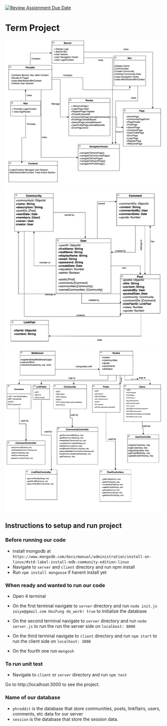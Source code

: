 [![Review Assignment Due Date](https://classroom.github.com/assets/deadline-readme-button-22041afd0340ce965d47ae6ef1cefeee28c7c493a6346c4f15d667ab976d596c.svg)](https://classroom.github.com/a/MVUO33FO)
# Term Project

![Client UML](./images/CSE316-Final-Project-Client-UML.png)
![Database UML](./images/CSE316-Final-Project-Database-UML.png)
![Server UML](./images/CSE316-Final-Project-Server-UML.png)

## Instructions to setup and run project

### Before running our code
- install mongodb at `https://www.mongodb.com/docs/manual/administration/install-on-linux/#std-label-install-mdb-community-edition-linux`
- Navigate to `server` and `client` directory and run npm install
- Run `npm install mongoose` if havent install yet

### When ready and wanted to run our code

- Open 4 terminal

- On the first terminal navigate to `server` directory and run `node init.js zoiye@gmail.com HoiFung do_work! true` to initialize the database

- On the second terminal navigate to `server` directory and run `node server.js` to run the run the server side on `localbost: 8000`

- On the third terminal navigate to `client` directory and run `npm start` to run the client side on `localhost: 3000`

- On the fourth one run `mongosh`

### To run unit test

- Navigate to `client` or `server` directory and run `npm test`

Go to http://localhost:3000 to see the project.

### Name of our database

- `phreddit` is the database that store communities, posts, linkflairs, users, comments, etc data for our server
- `session` is the database that store the session data.
